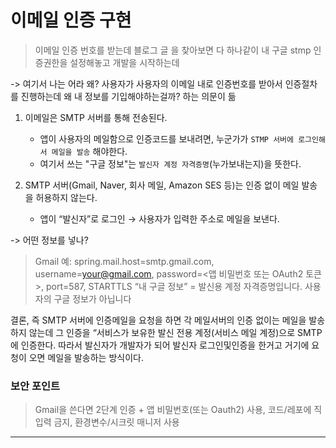 # 이메일 인증 구현

> 이메일 인증 번호를 받는데 블로그 글 을 찾아보면 다 하나같이 
내 구글 stmp 인증권한을 설정해놓고 개발을 시작하는데

-> 여기서 나는 어라 왜? 사용자가 사용자의 이메일 내로 인증번호를 받아서 인증절차를 
진행하는데 왜 내 정보를 기입해야하는걸까? 하는 의문이 듦


1. 이메일은 SMTP 서버를 통해 전송된다.
    - 앱이 사용자의 메일함으로 인증코드를 보내려면, 누군가가 `STMP 서버에 로그인해서 메일을 발송` 해야한다.
    - 여기서 쓰는 "구글 정보"는 `발신자 계정 자격증명`(누가보내는지)을 뜻한다.

2. SMTP 서버(Gmail, Naver, 회사 메일, Amazon SES 등)는 인증 없이 메일 발송을 허용하지 않는다.
    - 앱이 “발신자”로 로그인 → 사용자가 입력한 주소로 메일을 보낸다.

-> 어떤 정보를 넣나? 
> Gmail 예: spring.mail.host=smtp.gmail.com, username=your@gmail.com, password=<앱 비밀번호 또는 OAuth2 토큰>, port=587, STARTTLS
  “내 구글 정보” = 발신용 계정 자격증명입니다. 사용자의 구글 정보가 아닙니다

결론, 즉 SMTP 서버에 인증메일을 요청을 하면 각 메일서버의 인증 없이는 메일을 발송하지 않는데 
그 인증을 “서비스가 보유한 발신 전용 계정(서비스 메일 계정)으로 SMTP에 인증한다. 따라서 발신자가 개발자가 되어 발신자 로그인및인증을 한거고 거기에 요청이 오면 
메일을 발송하는 방식이다.

### 보안 포인트
> Gmail을 쓴다면 2단계 인증 + 앱 비밀번호(또는 Oauth2) 사용, 코드/레포에 직입력 금지, 환경변수/시크릿 매니저 사용

---

